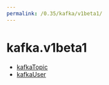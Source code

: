 ```yaml
---
permalink: /0.35/kafka/v1beta1/
---
```


# kafka.v1beta1



* [kafkaTopic](kafkaTopic.md)
* [kafkaUser](kafkaUser.md)